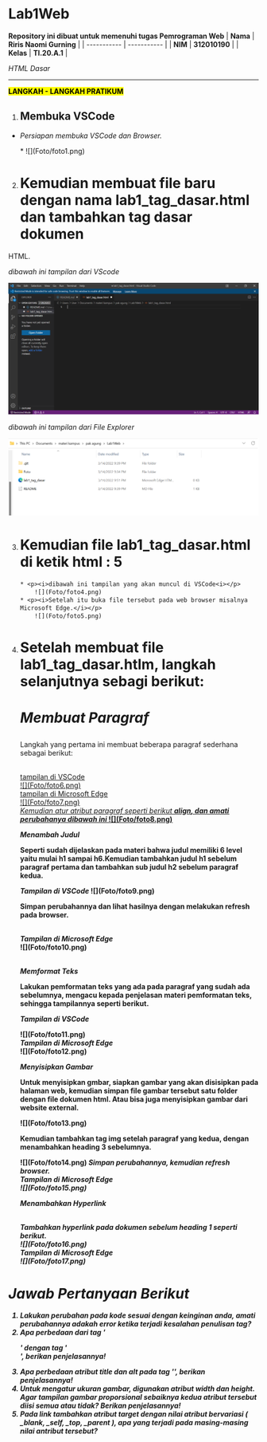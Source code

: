 # Lab1Web

<strong>Repository ini dibuat untuk memenuhi tugas Pemrograman Web</strong>
| <strong>Nama</strong>      | <strong>Riris Naomi Gurning</strong>  |
| ----------- | ----------- |
| <strong>NIM</strong>     | <strong>312010190</strong>       |
| <strong>Kelas</strong>   | <strong>TI.20.A.1</strong>        |

<p><i>HTML Dasar</i></p>

<p><strong><hr><mark>LANGKAH - LANGKAH PRATIKUM</mark></hr></strong></p>

1. ## <strong>Membuka VSCode</strong>
* <p><i>Persiapan membuka VSCode dan Browser.</i></p> *
    ![](Foto/foto1.png)

2. # <strong>Kemudian membuat file baru dengan nama lab1_tag_dasar.html dan tambahkan tag dasar dokumen</strong>
</strong>HTML.</strong>
        <p><i>dibawah ini tampilan dari VScode</i></p>
            ![](Foto/foto2.png)
        <p><i>dibawah ini tampilan dari File Explorer</i></p> 
            ![](Foto/foto3.png)

3. # <strong>Kemudian file lab1_tag_dasar.html di ketik html : 5</strong>
       * <p><i>dibawah ini tampilan yang akan muncul di VSCode<i></p>
           ![](Foto/foto4.png)
       * <p><i>Setelah itu buka file tersebut pada web browser misalnya Microsoft Edge.</i></p>
           ![](Foto/foto5.png)

4. # <strong>Setelah membuat file lab1_tag_dasar.htlm, langkah selanjutnya sebagi berikut:</strong>
    # <p><strong><i>Membuat Paragraf</i></strong></p>
    <p>Langkah yang pertama ini membuat beberapa paragraf sederhana sebagai berikut:<p>
    <br><ins>tampilan di VSCode<ins></br>
        ![](Foto/foto6.png)
    <br><ins>tampilan di Microsoft Edge<ins><br>
        ![](Foto/foto7.png)
    <br><i>Kemudian atur atribut paragraf seperti berikut <b>align<b>, dan amati perubahanya dibawah ini </i>
        ![](Foto/foto8.png)
    <p><strong><i>Menambah Judul</i></strong><p>
    <p>Seperti sudah dijelaskan pada materi bahwa judul memiliki 6 level yaitu mulai h1 sampai h6.Kemudian   tambahkan judul h1 sebelum paragraf pertama dan tambahkan sub judul h2 sebelum paragraf kedua.</p>
    <i>Tampilan di VSCode</i>
        ![](Foto/foto9.png)
    <p>Simpan perubahannya dan lihat hasilnya dengan melakukan refresh pada browser.</p>
    <br><i>Tampilan di Microsoft Edge</i></br>
        ![](Foto/foto10.png)
    <p><br><strong><i>Memformat Teks</i></strong></br><p>
    <p>Lakukan pemformatan teks yang ada pada paragraf yang sudah ada sebelumnya, mengacu kepada penjelasan materi pemformatan teks, sehingga tampilannya seperti berikut.</p>
    <p><i>Tampilan di VSCode</i></p>
        ![](Foto/foto11.png)
    <br><i>Tampilan di Microsoft Edge</i></br>
        ![](Foto/foto12.png)
    <p><strong><i>Menyisipkan Gambar</i></strong><p>
    <p>Untuk menyisipkan gmbar, siapkan gambar yang akan disisipkan pada halaman web, kemudian simpan file gambar tersebut satu folder dengan file dokumen html. Atau bisa juga menyisipkan gambar dari website external.</p>
        ![](Foto/foto13.png)
    <p>Kemudian tambahkan tag img setelah paragraf yang kedua, dengan menambahkan heading 3 sebelumnya.</p>
        ![](Foto/foto14.png)
    <i>Simpan perubahannya, kemudian refresh browser.<i>
    <br><i>Tampilan di Microsoft Edge</i></br>
        ![](Foto/foto15.png)
    <p><strong><i>Menambahkan Hyperlink</i></strong><p>
    <br><i>Tambahkan hyperlink pada dokumen sebelum heading 1 seperti berikut.</br></i>
        ![](Foto/foto16.png)
    <br><i>Tampilan di Microsoft Edge</i></br>
        ![](Foto/foto17.png)
# *Jawab Pertanyaan Berikut*
1. Lakukan perubahan pada kode sesuai dengan keinginan anda, amati perubahannya adakah error ketika terjadi  kesalahan penulisan tag?
2. Apa perbedaan dari tag '<p>' dengan tag '<br>', berikan penjelasannya! 
3. Apa perbedaan atribut title dan alt pada tag '<img>', berikan penjelasannya!
4. Untuk mengatur ukuran gambar, digunakan atribut width dan height. Agar tampilan gambar proporsional sebaiknya kedua atribut tersebut diisi semua atau tidak? Berikan penjelasannya!
5. Pada link tambahkan atribut target dengan nilai atribut bervariasi ( _blank, _self, _top, _parent ), apa yang terjadi pada masing-masing nilai antribut tersebut?
    
     



